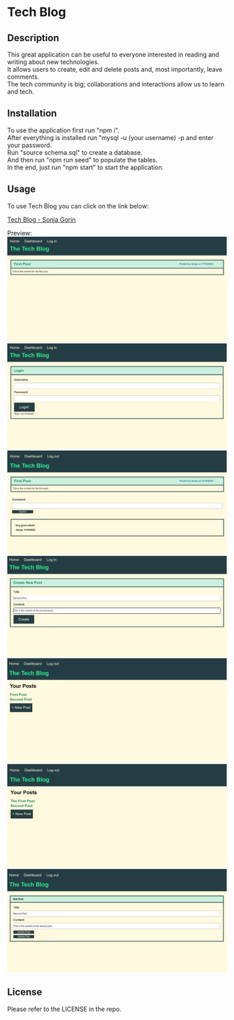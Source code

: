 # Tech Blog

## Description
This great application can be useful to everyone interested in reading and writing about new technologies.  
It allows users to create, edit and delete posts and, most importantly, leave comments.  
The tech community is big; collaborations and interactions allow us to learn and tech.

## Installation

To use the application first run "npm i".  
After everything is installed run "mysql -u (your username) -p and enter your password.  
Run "source schema.sql" to create a database.  
And then run "npm run seed" to populate the tables.  
In the end, just run "npm start" to start the application.

## Usage

To use Tech Blog you can click on the link below:

[Tech Blog - Sonja Gorin](https://technology-blog-sg-b51f56d78026.herokuapp.com/)

Preview:
![Tech-Blog-Screenshot](public/images/tech-blog-screenshot-01.png)
![Tech-Blog-Screenshot](public/images/tech-blog-screenshot-02.png)
![Tech-Blog-Screenshot](public/images/tech-blog-screenshot-03.png)
![Tech-Blog-Screenshot](public/images/tech-blog-screenshot-04.png)
![Tech-Blog-Screenshot](public/images/tech-blog-screenshot-05.png)
![Tech-Blog-Screenshot](public/images/tech-blog-screenshot-06.png)
![Tech-Blog-Screenshot](public/images/tech-blog-screenshot-07.png)


## License
Please refer to the LICENSE in the repo.
